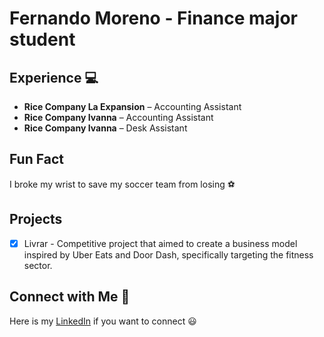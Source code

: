 # Fernando Moreno - Finance major student

## Experience :computer:

- **Rice Company La Expansion** – Accounting Assistant
- **Rice Company Ivanna** – Accounting Assistant 
- **Rice Company Ivanna** – Desk Assistant

## Fun Fact 

I broke my wrist to save my soccer team from losing ⚽

## Projects

- [x] Livrar - Competitive project that aimed to create a business model inspired by Uber Eats and Door Dash, specifically targeting the fitness sector.

## Connect with Me :handshake:

Here is my [LinkedIn](https://www.linkedin.com/in/fernando-jair-moreno-lecaro-b557a6254) if you want to connect :smiley:
